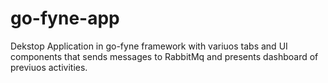 # go-fyne-app

Dekstop Application in go-fyne framework with variuos tabs and UI components that sends messages to RabbitMq and presents dashboard of previuos activities.
